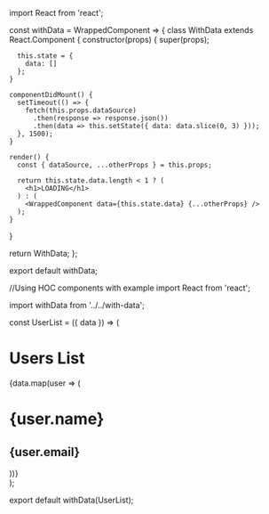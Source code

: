 import React from 'react';

const withData = WrappedComponent => {
  class WithData extends React.Component {
    constructor(props) {
      super(props);

      this.state = {
        data: []
      };
    }

    componentDidMount() {
      setTimeout(() => {
        fetch(this.props.dataSource)
          .then(response => response.json())
          .then(data => this.setState({ data: data.slice(0, 3) }));
      }, 1500);
    }

    render() {
      const { dataSource, ...otherProps } = this.props;

      return this.state.data.length < 1 ? (
        <h1>LOADING</h1>
      ) : (
        <WrappedComponent data={this.state.data} {...otherProps} />
      );
    }
  }

  return WithData;
};

export default withData;


//Using HOC components with example
import React from 'react';

import withData from '../../with-data';

const UserList = ({ data }) => (
  <div className='container user-list'>
    <h1> Users List </h1>
    {data.map(user => (
      <div className='post' key={user.id}>
        <h1> {user.name} </h1>
        <h2> {user.email} </h2>
      </div>
    ))}
  </div>
);

export default withData(UserList);
